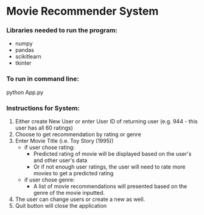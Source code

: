 # Movie Recommender System

### Libraries needed to run the program:
- numpy
- pandas
- scikitlearn
- tkinter


### To run in command line:
python App.py


### Instructions for System:
1) Either create New User or enter User ID of returning user (e.g. 944 - this user has all 60 ratings)
2) Choose to get recommendation by rating or genre
3) Enter Movie Title (i.e. Toy Story (1995))
    - if user chose rating:
        - Predicted rating of movie will be displayed based on the user's and other user's data
        - Or if not enough user ratings, the user will need to rate more movies to get a predicted rating
    - if user chose genre:
        - A list of movie recommendations will presented based on the genre of the movie inputted.
4) The user can change users or create a new as well.
5) Quit button will close the application
